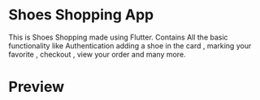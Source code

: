 # Shoes Shopping App

This is Shoes Shopping made using Flutter. Contains All the basic functionality like Authentication adding a shoe in the card , marking your favorite , checkout , view your order and many more.

# Preview
